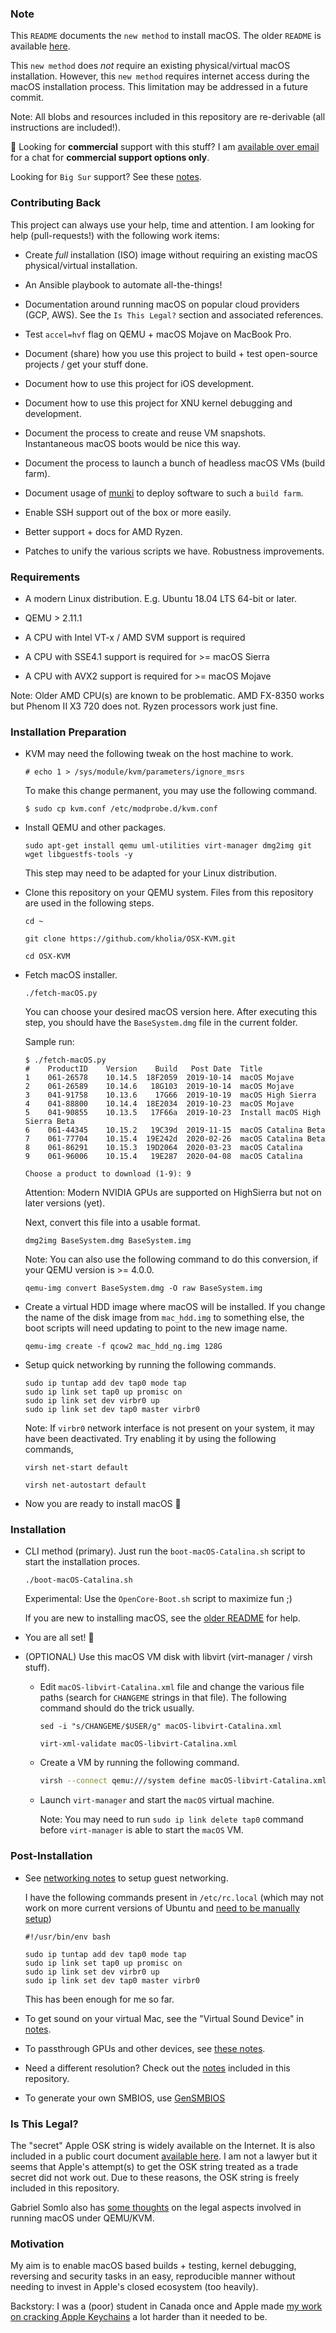 ### Note

This `README` documents the `new method` to install macOS. The older `README` is available [here](README-OLD.md).

This `new method` does *not* require an existing physical/virtual macOS installation. However, this `new method` requires internet access during the macOS installation process. This limitation may be addressed in a future commit.

Note: All blobs and resources included in this repository are re-derivable (all instructions are included!).

:green_heart: Looking for **commercial** support with this stuff? I am [available over email](mailto:dhiru.kholia@gmail.com?subject=[GitHub]%20OSX-KVM%20Commercial%20Support%20Request&body=Hi%20-%20We%20are%20interested%20in%20purchasing%20commercial%20support%20options%20for%20your%20project.) for a chat for **commercial support options only**.

Looking for `Big Sur` support? See these [notes](Big-Sur.md).


### Contributing Back

This project can always use your help, time and attention. I am looking for
help (pull-requests!) with the following work items:

* Create *full* installation (ISO) image without requiring an existing macOS
  physical/virtual installation.

* An Ansible playbook to automate all-the-things!

* Documentation around running macOS on popular cloud providers (GCP, AWS). See
  the `Is This Legal?` section and associated references.

* Test `accel=hvf` flag on QEMU + macOS Mojave on MacBook Pro.

* Document (share) how you use this project to build + test open-source
  projects / get your stuff done.

* Document how to use this project for iOS development.

* Document how to use this project for XNU kernel debugging and development.

* Document the process to create and reuse VM snapshots. Instantaneous macOS
  boots would be nice this way.

* Document the process to launch a bunch of headless macOS VMs (build farm).

* Document usage of [munki](https://github.com/munki/munki) to deploy software to such a `build farm`.

* Enable SSH support out of the box or more easily.

* Better support + docs for AMD Ryzen.

* Patches to unify the various scripts we have. Robustness improvements.


### Requirements

* A modern Linux distribution. E.g. Ubuntu 18.04 LTS 64-bit or later.

* QEMU > 2.11.1

* A CPU with Intel VT-x / AMD SVM support is required

* A CPU with SSE4.1 support is required for >= macOS Sierra

* A CPU with AVX2 support is required for >= macOS Mojave

Note: Older AMD CPU(s) are known to be problematic. AMD FX-8350 works but
Phenom II X3 720 does not. Ryzen processors work just fine.


### Installation Preparation

* KVM may need the following tweak on the host machine to work.

  ```
  # echo 1 > /sys/module/kvm/parameters/ignore_msrs
  ```

  To make this change permanent, you may use the following command.

  ```
  $ sudo cp kvm.conf /etc/modprobe.d/kvm.conf
  ```

* Install QEMU and other packages.

  ```
  sudo apt-get install qemu uml-utilities virt-manager dmg2img git wget libguestfs-tools -y
  ```

  This step may need to be adapted for your Linux distribution.

* Clone this repository on your QEMU system. Files from this repository are
  used in the following steps.

  ```
  cd ~

  git clone https://github.com/kholia/OSX-KVM.git

  cd OSX-KVM
  ```

* Fetch macOS installer.

  ```
  ./fetch-macOS.py
  ```

  You can choose your desired macOS version here. After executing this step,
  you should have the `BaseSystem.dmg` file in the current folder.

  Sample run:

  ```
  $ ./fetch-macOS.py
  #    ProductID    Version    Build   Post Date  Title
  1    061-26578    10.14.5  18F2059  2019-10-14  macOS Mojave
  2    061-26589    10.14.6   18G103  2019-10-14  macOS Mojave
  3    041-91758    10.13.6    17G66  2019-10-19  macOS High Sierra
  4    041-88800    10.14.4  18E2034  2019-10-23  macOS Mojave
  5    041-90855    10.13.5   17F66a  2019-10-23  Install macOS High Sierra Beta
  6    061-44345    10.15.2   19C39d  2019-11-15  macOS Catalina Beta
  7    061-77704    10.15.4  19E242d  2020-02-26  macOS Catalina Beta
  8    061-86291    10.15.3  19D2064  2020-03-23  macOS Catalina
  9    061-96006    10.15.4   19E287  2020-04-08  macOS Catalina

  Choose a product to download (1-9): 9
  ```

  Attention: Modern NVIDIA GPUs are supported on HighSierra but not on later
  versions (yet).

  Next, convert this file into a usable format.

  ```
  dmg2img BaseSystem.dmg BaseSystem.img
  ```

  Note: You can also use the following command to do this conversion, if your
  QEMU version is >= 4.0.0.

  ```
  qemu-img convert BaseSystem.dmg -O raw BaseSystem.img
  ```

* Create a virtual HDD image where macOS will be installed.  If you change the
  name of the disk image from `mac_hdd.img` to something else, the boot scripts
  will need updating to point to the new image name.

  ```
  qemu-img create -f qcow2 mac_hdd_ng.img 128G
  ```

* Setup quick networking by running the following commands.

  ```
  sudo ip tuntap add dev tap0 mode tap
  sudo ip link set tap0 up promisc on
  sudo ip link set dev virbr0 up
  sudo ip link set dev tap0 master virbr0
  ```

  Note: If `virbr0` network interface is not present on your system, it may
  have been deactivated. Try enabling it by using the following commands,

  ```
  virsh net-start default

  virsh net-autostart default
  ```

* Now you are ready to install macOS 🚀


### Installation

- CLI method (primary). Just run the `boot-macOS-Catalina.sh` script to start the
  installation proces.

  ```
  ./boot-macOS-Catalina.sh
  ```

  Experimental: Use the `OpenCore-Boot.sh` script to maximize fun ;)

  If you are new to installing macOS, see the [older README](README-OLD.md) for
  help.

- You are all set! 🙌

- (OPTIONAL) Use this macOS VM disk with libvirt (virt-manager / virsh stuff).

  - Edit `macOS-libvirt-Catalina.xml` file and change the various file paths (search
    for `CHANGEME` strings in that file). The following command should do the
    trick usually.

    ```
    sed -i "s/CHANGEME/$USER/g" macOS-libvirt-Catalina.xml

    virt-xml-validate macOS-libvirt-Catalina.xml
    ```

  - Create a VM by running the following command.

    ```bash
    virsh --connect qemu:///system define macOS-libvirt-Catalina.xml
    ```

  - Launch `virt-manager` and start the `macOS` virtual machine.

    Note: You may need to run `sudo ip link delete tap0` command before
    `virt-manager` is able to start the `macOS` VM.


### Post-Installation

* See [networking notes](networking-qemu-kvm-howto.txt) to setup guest networking.

  I have the following commands present in `/etc/rc.local` (which may not work on more current versions of Ubuntu and [need to be manually setup](https://linuxmedium.com/how-to-enable-etc-rc-local-with-systemd-on-ubuntu-20-04/))

  ```
  #!/usr/bin/env bash

  sudo ip tuntap add dev tap0 mode tap
  sudo ip link set tap0 up promisc on
  sudo ip link set dev virbr0 up
  sudo ip link set dev tap0 master virbr0
  ```

  This has been enough for me so far.

* To get sound on your virtual Mac, see the "Virtual Sound Device" in [notes](notes.md).

* To passthrough GPUs and other devices, see [these notes](notes.md).

* Need a different resolution? Check out the [notes](notes.md) included in this repository.

* To generate your own SMBIOS, use [GenSMBIOS](https://github.com/corpnewt/GenSMBIOS)


### Is This Legal?

The "secret" Apple OSK string is widely available on the Internet. It is also included in a public court document [available here](http://www.rcfp.org/sites/default/files/docs/20120105_202426_apple_sealing.pdf). I am not a lawyer but it seems that Apple's attempt(s) to get the OSK string treated as a trade secret did not work out. Due to these reasons, the OSK string is freely included in this repository.

Gabriel Somlo also has [some thoughts](http://www.contrib.andrew.cmu.edu/~somlo/OSXKVM/) on the legal aspects involved in running macOS under QEMU/KVM.


### Motivation

My aim is to enable macOS based builds + testing, kernel debugging, reversing and security tasks in an easy, reproducible manner without needing to invest in Apple's closed ecosystem (too heavily).

Backstory: I was a (poor) student in Canada once and Apple made [my work on cracking Apple Keychains](https://github.com/magnumripper/JohnTheRipper/) a lot harder than it needed to be.
